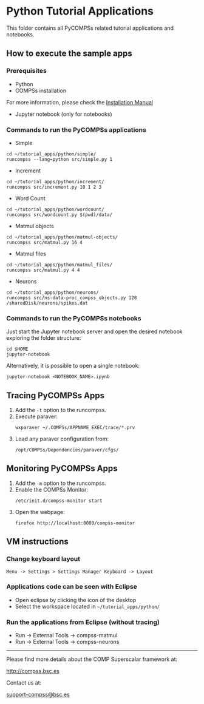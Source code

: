 # Python Tutorial Applications

This folder contains all PyCOMPSs related tutorial applications and notebooks.


## How to execute the sample apps

### Prerequisites

* Python
* COMPSs installation

For more information, please check the [Installation Manual](http://compss.bsc.es/releases/compss/latest/docs/COMPSs_Installation_Manual.pdf)

* Jupyter notebook (only for notebooks)

### Commands to run the PyCOMPSs applications

* Simple

```
cd ~/tutorial_apps/python/simple/
runcompss --lang=python src/simple.py 1
```

* Increment

```
cd ~/tutorial_apps/python/increment/
runcompss src/increment.py 10 1 2 3
```

* Word Count

```
cd ~/tutorial_apps/python/wordcount/
runcompss src/wordcount.py $(pwd)/data/
```

* Matmul objects

```
cd ~/tutorial_apps/python/matmul-objects/
runcompss src/matmul.py 16 4
```

* Matmul files

```
cd ~/tutorial_apps/python/matmul_files/
runcompss src/matmul.py 4 4
```

* Neurons

```
cd ~/tutorial_apps/python/neurons/
runcompss src/ns-data-proc_compss_objects.py 128 /sharedDisk/neurons/spikes.dat
```

### Commands to run the PyCOMPSs notebooks

Just start the Jupyter notebook server and open the desired notebook exploring the folder structure:

```
cd $HOME
jupyter-notebook
```

Alternatively, it is possible to open a single notebook:

```
jupyter-notebook <NOTEBOOK_NAME>.ipynb
```


## Tracing PyCOMPSs Apps

1. Add the ```-t``` option to the runcompss.
2. Execute paraver:
   ```
   wxparaver ~/.COMPSs/APPNAME_EXEC/trace/*.prv
   ```
3. Load any paraver configuration from:
   ```
   /opt/COMPSs/Dependencies/paraver/cfgs/
   ```


## Monitoring PyCOMPSs Apps

1. Add the ```-m``` option to the runcompss.
2. Enable the COMPSs Monitor:
   ```
   /etc/init.d/compss-monitor start
   ```
3. Open the webpage:
   ```
   firefox http://localhost:8080/compss-monitor
   ```

## VM instructions

### Change keyboard layout

```
Menu -> Settings > Settings Manager Keyboard -> Layout
```

### Applications code can be seen with Eclipse

* Open eclipse by clicking the icon of the desktop
* Select the workspace located in ```~/tutorial_apps/python/```

### Run the applications from Eclipse (without tracing)

* Run -> External Tools -> compss-matmul
* Run -> External Tools -> compss-neurons



--------------------------------------------------------------

Please find more details about the COMP Superscalar framework at:

<http://compss.bsc.es>

Contact us at:

<support-compss@bsc.es>
